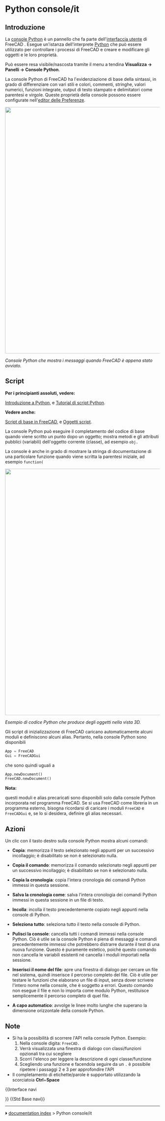 # Python console/it
## Introduzione

La [console Python](Python_console/it.md) è un pannello che fa parte dell\'[interfaccia utente](interface/it.md) di FreeCAD . Esegue un\'istanza dell\'interprete [Python](Python/it.md) che può essere utilizzato per controllare i processi di FreeCAD e creare e modificare gli oggetti e le loro proprietà.

Può essere resa visibile/nascosta tramite il menu a tendina **Visualizza → Panelli → Console Python**.

La console Python di FreeCAD ha l\'evidenziazione di base della sintassi, in grado di differenziare con vari stili e colori, commenti, stringhe, valori numerici, funzioni integrate, output di testo stampato e delimitatori come parentesi e virgole. Queste proprietà della console possono essere configurate nell\'[editor delle Preferenze](Preferences_Editor/it.md).

<img alt="" src=images/FreeCAD_Python_console.png  style="width:800px;">



*Console Python che mostra i messaggi quando FreeCAD è appena stato avviato.*



## Script


**Per i principianti assoluti, vedere:**

[Introduzione a Python](Introduction_to_Python/it.md), e [Tutorial di script Python](Python_scripting_tutorial/it.md).


**Vedere anche:**

[Script di base in FreeCAD](FreeCAD_Scripting_Basics/it.md), e [Oggetti script](Scripted_objects/it.md).

La console Python può eseguire il completamento del codice di base quando viene scritto un punto dopo un oggetto; mostra metodi e gli attributi pubblici (variabili) dell\'oggetto corrente (classe), ad esempio `obj.`

La console è anche in grado di mostrare la stringa di documentazione di una particolare funzione quando viene scritta la parentesi iniziale, ad esempio `function(`

<img alt="" src=images/FreeCAD_Python_console_example.png  style="width:800px;">



*Esempio di codice Python che produce degli oggetti nella vista 3D.*

Gli script di inizializzazione di FreeCAD caricano automaticamente alcuni moduli e definiscono alcuni alias. Pertanto, nella console Python sono disponibili 
```python
App = FreeCAD
Gui = FreeCADGui
```

che sono quindi uguali a


```python
App.newDocument()
FreeCAD.newDocument()
```


**Nota:**

questi moduli e alias precaricati sono disponibili solo dalla console Python incorporata nel programma FreeCAD. Se si usa FreeCAD come libreria in un programma esterno, bisogna ricordarsi di caricare i moduli `FreeCAD` e `FreeCADGui` e, se lo si desidera, definire gli alias necessari.



## Azioni

Un clic con il tasto destro sulla console Python mostra alcuni comandi:

-    **Copia**: memorizza il testo selezionato negli appunti per un successivo incollaggio; è disabilitato se non è selezionato nulla.

-    **Copia il comando**: memorizza il comando selezionato negli appunti per un successivo incollaggio; è disabilitato se non è selezionato nulla.

-    **Copia la cronologia**: copia l\'intera cronologia dei comandi Python immessi in questa sessione.

-    **Salva la cronologia come**: salva l\'intera cronologia dei comandi Python immessi in questa sessione in un file di testo.

-    **Incolla**: incolla il testo precedentemente copiato negli appunti nella console di Python.

-    **Seleziona tutto**: seleziona tutto il testo nella console di Python.

-    **Pulisci la console**: cancella tutti i comandi immessi nella console Python. Ciò è utile se la console Python è piena di messaggi e comandi precedentemente immessi che potrebbero distrarre durante il test di una nuova funzione. Questo è puramente estetico, poiché questo comando non cancella le variabili esistenti né cancella i moduli importati nella sessione.

-    **Inserisci il nome del  file**: apre una finestra di dialogo per cercare un file nel sistema, quindi inserisce il percorso completo del file. Ciò è utile per testare le funzioni che elaborano un file di input, senza dover scrivere l\'intero nome nella console, che è soggetto a errori. Questo comando non esegue il file e non lo importa come modulo Python, restituisce semplicemente il percorso completo di quel file.

-    **A capo automatico**: avvolge le linee molto lunghe che superano la dimensione orizzontale della console Python.



## Note

-   Si ha la possibilità di scorrere l\'API nella console Python. Esempio:
    1.  Nella console digita: `FreeCAD.`
    2.  Verrà visualizzata una finestra di dialogo con classi/funzioni opzionali tra cui scegliere
    3.  Scorri l\'elenco per leggere la descrizione di ogni classe/funzione
    4.  Scegliendo una funzione e facendola seguire da un `.` è possibile ripetere i passaggi 2 e 3 per approfondire l\'API
-   Il completamento di etichette/parole è supportato utilizzando la scorciatoia **Ctrl**+**Space**


{{Interface navi

}} {{Std Base navi}}



---
⏵ [documentation index](../README.md) > Python console/it
